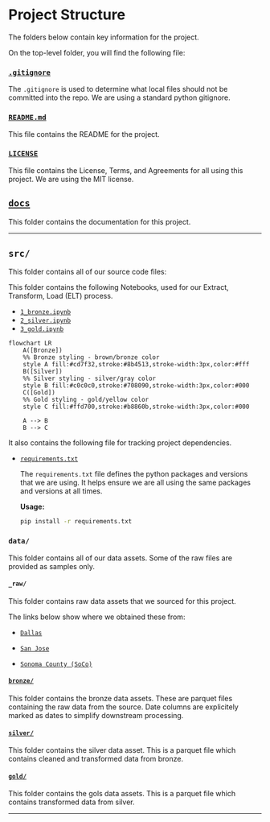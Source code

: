 # Project Structure

The folders below contain key information for the project.


On the top-level folder, you will find the following file:

### [`.gitignore`](../../.gitignore)

The `.gitignore` is used to determine what local files should not be committed into the repo. We are using a standard python gitignore.


### [`README.md`](../../README.md)

This file contains the README for the project.

### [`LICENSE`](../../LICENSE)

This file contains the License, Terms, and Agreements for all using this project. We are using the MIT license.

## [`docs`](../../docs/project_structure.md)

This folder contains the documentation for this project.

---

## `src/`

This folder contains all of our source code files:

This folder contains the following Notebooks, used for our Extract, Transform, Load (ELT) process.

* [`1_bronze.ipynb`](../../src/1_bronze.ipynb)
* [`2_silver.ipynb`](../../src/2_silver.ipynb)
* [`3_gold.ipynb`](../../src/3_gold.ipynb)


<div>

```mermaid
flowchart LR
    A([Bronze])
    %% Bronze styling - brown/bronze color
    style A fill:#cd7f32,stroke:#8b4513,stroke-width:3px,color:#fff
    B([Silver])
    %% Silver styling - silver/gray color
    style B fill:#c0c0c0,stroke:#708090,stroke-width:3px,color:#000
    C([Gold])
    %% Gold styling - gold/yellow color
    style C fill:#ffd700,stroke:#b8860b,stroke-width:3px,color:#000

    A --> B
    B --> C
```
<div>

It also contains the following file for tracking project dependencies.

* [`requirements.txt`](../requirements.txt)

    The `requirements.txt` file defines the python packages and versions that we are using. It helps ensure we are all using the same packages and versions at all times. 

    **Usage:** 

    ``` bash
    pip install -r requirements.txt
    ```

### `data/`

This folder contains all of our data assets. Some of the raw files are provided as samples only.

#### `_raw/`

This folder contains raw data assets that we sourced for this project.

The links below show where we obtained these from:
* [`Dallas`](https://www.dallasopendata.com/Services/Dallas-Animal-Shelter-Data-Fiscal-Year-2023-2025/uyte-zi7f/about_data)

* [`San Jose`](https://data.sanjoseca.gov/dataset/animal-shelter-intake-and-outcomes/resource/f3354a37-7e03-41f8-a94d-3f720389a68a)

* [`Sonoma County (SoCo)`](https://data.sonomacounty.ca.gov/Government/Animal-Shelter-Intake-and-Outcome/924a-vesw/about_data)

#### [`bronze/`](./data/bronze/dallas_df.parquet)

This folder contains the bronze data assets. These are parquet files containing the raw data from the source. Date columns are explicitely marked as dates to simplify downstream processing.


#### [`silver/`](./data/silver/silver.parquet)

This folder contains the silver data asset. This is a parquet file which contains cleaned and transformed data from bronze. 

#### [`gold/`](./data/gold/gold.parquet)

This folder contains the gols data assets. This is a parquet file which contains transformed data from silver. 

---
